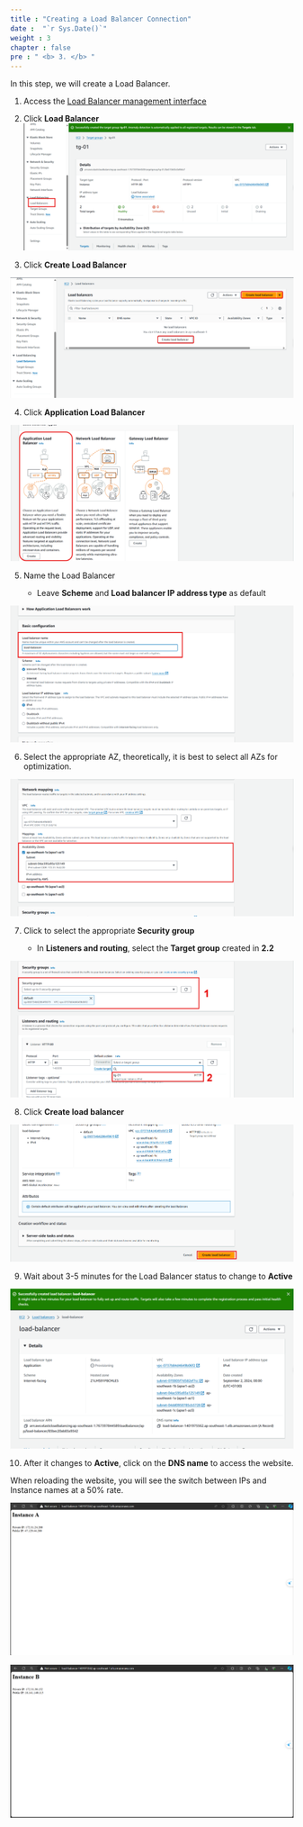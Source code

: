 ```yaml
---
title : "Creating a Load Balancer Connection"
date :  "`r Sys.Date()`" 
weight : 3 
chapter : false
pre : " <b> 3. </b> "
---
```


In this step, we will create a Load Balancer.

1. Access the [Load Balancer management interface](https://ap-southeast-1.console.aws.amazon.com/ec2/home?region=ap-southeast-1#LoadBalancers:)
2. Click **Load Balancer**
![create-lb](/images/3.loadbalancer/08.png)

3. Click **Create Load Balancer**

![create-lb](/images/3.loadbalancer/09.png)

4. Click **Application Load Balancer**

![create-lb](/images/3.loadbalancer/10.png)

5. Name the Load Balancer

    - Leave **Scheme** and **Load balancer IP address type** as default

![create-lb](/images/3.loadbalancer/11.png)

6. Select the appropriate AZ, theoretically, it is best to select all AZs for optimization.

![create-lb](/images/3.loadbalancer/12.png)

7. Click to select the appropriate **Security group**

    - In **Listeners and routing**, select the **Target group** created in **2.2**

![create-lb](/images/3.loadbalancer/13.png)

8. Click **Create load balancer**

![create-lb](/images/3.loadbalancer/14.png)

9. Wait about 3-5 minutes for the Load Balancer status to change to **Active**

![create-lb](/images/3.loadbalancer/15.png)

10. After it changes to **Active**, click on the **DNS name** to access the website.

When reloading the website, you will see the switch between IPs and Instance names at a 50% rate.

![create-lb](/images/3.loadbalancer/16.png)

![create-lb](/images/3.loadbalancer/17.png)
